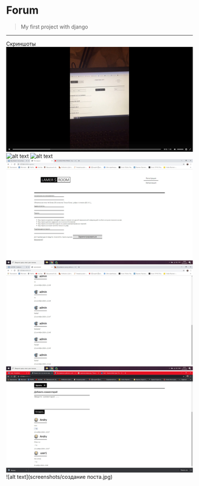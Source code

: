 # Forum
> My first project with django
***
Скриншоты
![alt text](screenshots/Главная1.jpg)
![alt text](screenshots/1лавная.jpg)
![alt text](screenshots/Авторизаци.jpg)
![alt text](screenshots/регистрация.jpg)
![alt text](screenshots/комментарии.jpg)
![alt text](screenshots/комментарии2.jpg)
![alt text](screenshots/создание поста.jpg)
